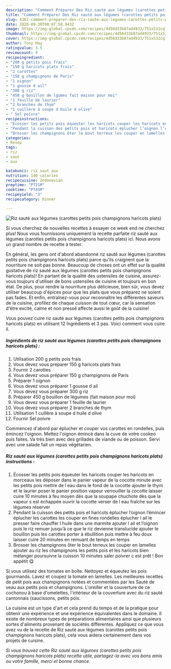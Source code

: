 ```yaml
---
description: "Comment Préparer Des Riz sauté aux légumes (carottes petits pois champignons haricots plats)"
title: "Comment Préparer Des Riz sauté aux légumes (carottes petits pois champignons haricots plats)"
slug: 4361-comment-preparer-des-riz-saute-aux-legumes-carottes-petits-pois-champignons-haricots-plats
date: 2020-09-30T00:07:58.943Z
image: https://img-global.cpcdn.com/recipes/4d56d33b87ad4933/751x532cq70/riz-saute-aux-legumes-carottes-petits-pois-champignons-haricots-plats-photo-principale-de-la-recette.jpg
thumbnail: https://img-global.cpcdn.com/recipes/4d56d33b87ad4933/751x532cq70/riz-saute-aux-legumes-carottes-petits-pois-champignons-haricots-plats-photo-principale-de-la-recette.jpg
cover: https://img-global.cpcdn.com/recipes/4d56d33b87ad4933/751x532cq70/riz-saute-aux-legumes-carottes-petits-pois-champignons-haricots-plats-photo-principale-de-la-recette.jpg
author: Tony May
ratingvalue: 3.5
reviewcount: 9
recipeingredient:
- "200 g petits pois frais"
- "150 g haricots plats frais"
- "2 carottes"
- "150 g champignons de Paris"
- "1 oignon"
- "1 gousse d ail"
- "300 g riz"
- "450 g bouillon de lgumes fait maison pour moi"
- "1 feuille de laurier"
- "2 branches de thym"
- "1 cuillère à soupe d huile d olive"
- " Sel poivre"
recipeinstructions:
- "Écosser les petits pois équeuter les haricots couper les haricots en morceaux les déposer dans le panier vapeur de la cocotte minute avec les petits pois mettre de l eau dans le fond de la cocotte ajouter le thym et le laurier poser le panier position vapeur verrouiller la cocotte laisser cuire 10 minutes à feu moyen dès que la soupape chuchote dès que la vapeur s est échappée ouvrir la cocotte verser de l eau fraîche sur les légumes réserver"
- "Pendant la cuisson des petits pois et haricots éplucher l’oignon l’émincer éplucher les carottes les couper en fines rondelles éplucher l ail le presser faire chauffer l huile dans une marmite ajouter l ail et l’oignon puis le riz remuer jusqu’à ce que le riz devienne translucide ajouter le bouillon puis les carottes porter à ébullition puis mettre à feu doux laisser cuire 20 minutes en remuant de temps en temps"
- "Brosser les champignons ôter le bout terreux les couper en lamelles ajouter au riz les champignons les petits pois et les haricots bien mélanger poursuivre la cuisson 10 minutes saler poivrer c est prêt ! Bon appétit 😋"
categories:
- Resep
tags:
- riz
- saut
- aux

katakunci: riz saut aux 
nutrition: 140 calories
recipecuisine: Indonesian
preptime: "PT21M"
cooktime: "PT45M"
recipeyield: "3"
recipecategory: Dinner

---
```



![Riz sauté aux légumes (carottes petits pois champignons haricots plats)](https://img-global.cpcdn.com/recipes/4d56d33b87ad4933/751x532cq70/riz-saute-aux-legumes-carottes-petits-pois-champignons-haricots-plats-photo-principale-de-la-recette.jpg)

Si vous cherchez de nouvelles recettes à essayer ce week end ne cherchez plus! Nous vous fournissons uniquement la recette parfaite riz sauté aux légumes (carottes petits pois champignons haricots plats) ici. Nous avons un grand nombre de recette à tester.

En général, les gens ont d'abord abandonné riz sauté aux légumes (carottes petits pois champignons haricots plats) parce qu'ils craignent que la nourriture ne soit pas bonne. Beaucoup de choses ont un effet sur la qualité gustative de riz sauté aux légumes (carottes petits pois champignons haricots plats)! En partant de la qualité des ustensiles de cuisine, assurez-vous toujours d'utiliser de bons ustensiles de cuisine et toujours en bon état. De plus, pour rendre la nourriture plus délicieuse, bien sûr, vous devez utiliser beaucoup d'épices pour que les plats que vous préparez ne soient pas fades. Et enfin, entraînez-vous pour reconnaître les différentes saveurs de la cuisine, profitez de chaque cuisson de tout cœur, car la sensation d'être excité, calme et non pressé affecte aussi le goût de la cuisine!

<!--inarticleads1-->

Vous pouvez cuire riz sauté aux légumes (carottes petits pois champignons haricots plats) en utilisant 12 Ingrédients et 3 pas. Voici comment vous cuire il.

##### Ingrédients de riz sauté aux légumes (carottes petits pois champignons haricots plats) :

1. Utilisation 200 g petits pois frais
1. Vous devez vous préparer 150 g haricots plats frais
1. Fournir 2 carottes
1. Vous devez vous préparer 150 g champignons de Paris
1. Préparer 1 oignon
1. Vous devez vous préparer 1 gousse d ail
1. Vous devez vous préparer 300 g riz
1. Préparer 450 g bouillon de légumes (fait maison pour moi)
1. Vous devez vous préparer 1 feuille de laurier
1. Vous devez vous préparer 2 branches de thym
1. Utilisation 1 cuillère à soupe d huile d olive
1. Fournir  Sel poivre


Commencez d&#39;abord par éplucher et couper vos carottes en rondelles, puis émincez l&#39;oignon. Mettez l&#39;oignon émincé dans la cuve de votre cookeo puis faites. Va très bien avec des grillades de viande ou de poisson. Servi avec une salade fait un repas végétarien. 

<!--inarticleads2-->

##### Riz sauté aux légumes (carottes petits pois champignons haricots plats) instructions :

1. Écosser les petits pois équeuter les haricots couper les haricots en morceaux les déposer dans le panier vapeur de la cocotte minute avec les petits pois mettre de l eau dans le fond de la cocotte ajouter le thym et le laurier poser le panier position vapeur verrouiller la cocotte laisser cuire 10 minutes à feu moyen dès que la soupape chuchote dès que la vapeur s est échappée ouvrir la cocotte verser de l eau fraîche sur les légumes réserver
1. Pendant la cuisson des petits pois et haricots éplucher l’oignon l’émincer éplucher les carottes les couper en fines rondelles éplucher l ail le presser faire chauffer l huile dans une marmite ajouter l ail et l’oignon puis le riz remuer jusqu’à ce que le riz devienne translucide ajouter le bouillon puis les carottes porter à ébullition puis mettre à feu doux laisser cuire 20 minutes en remuant de temps en temps
1. Brosser les champignons ôter le bout terreux les couper en lamelles ajouter au riz les champignons les petits pois et les haricots bien mélanger poursuivre la cuisson 10 minutes saler poivrer c est prêt ! Bon appétit 😋


Si vous utilisez des tomates en boîte. Nettoyez et équeutez les pois gourmands. Lavez et coupez la tomate en lamelles. Les meilleures recettes de petit pois aux champignons notées et commentées par les Sauté de veau aux petits pois et champignons. L&#39;oreiller et la couverture de ce cochonou à base d&#39;omelettes, l&#39;intérieur de la couverture avec du riz sauté cantonnais (saucissons, petits pois. 

<!--inarticleads1-->

<p>
La cuisine est un type d'art et cela prend du temps et de la pratique pour obtenir une expérience et une expérience équivalentes dans le domaine. Il existe de nombreux types de préparations alimentaires ainsi que plusieurs sortes d'aliments provenant de sociétés différentes. Appliquez ce que vous avez vu de la recette de Riz sauté aux légumes (carottes petits pois champignons haricots plats), cela vous aidera certainement dans vos projets de cuisine.
</p>

<p>
<i>Si vous trouvez cette Riz sauté aux légumes (carottes petits pois champignons haricots plats) recette utile, partagez-la avec vos bons amis ou votre famille, merci et bonne chance.</i>
</p>
